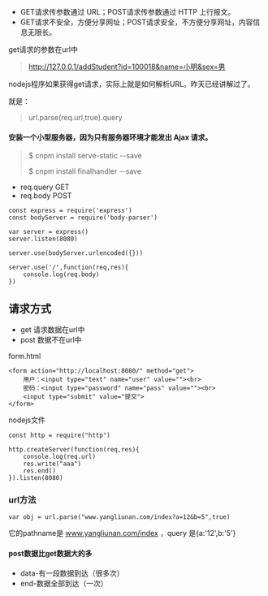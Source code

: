 - GET请求传参数通过 URL；POST请求传参数通过 HTTP 上行报文。
- GET请求不安全，方便分享网址；POST请求安全，不方便分享网址，内容信息无限长。
 
get请求的参数在url中
> http://127.0.0.1/addStudent?id=100018&name=小明&sex=男

nodejs程序如果获得get请求，实际上就是如何解析URL。昨天已经讲解过了。

就是：
> url.parse(req.url,true).query

#### 安装一个小型服务器，因为只有服务器环境才能发出 Ajax 请求。
> $ cnpm install serve-static --save
>
> $ cnpm install finalhandler --save

- req.query GET
- req.body  POST
```
const express = require('express')
const bodyServer = require('body-parser')

var server = express()
server.listen(8080)

server.use(bodyServer.urlencoded({}))

server.use('/',function(req,res){
    console.log(req.body)  
})
```

## 请求方式
- get 请求数据在url中
- post 数据不在url中

form.html
```
<form action="http://localhost:8080/" method="get">
    用户：<input type="text" name="user" value=""><br>
    密码：<input type="password" name="pass" value=""><br>
    <input type="submit" value="提交">
</form>
```
nodejs文件
```
const http = require("http")

http.createServer(function(req,res){
    console.log(req.url)
    res.write("aaa")
    res.end()
}).listen(8080)
```
### url方法
```
var obj = url.parse("www.yangliunan.com/index?a=12&b=5",true)
```
它的pathname是 www.yangliunan.com/index ，query 是{a:'12',b:'5'}


#### post数据比get数据大的多

- data-有一段数据到达（很多次）
- end-数据全部到达（一次）


